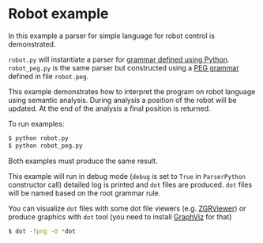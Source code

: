 # Robot example

In this example a parser for simple language for robot control is demonstrated.

`robot.py` will instantiate a parser for [grammar defined using
Python](http://igordejanovic.net/Arpeggio/grammars/#grammars-written-in-python).
`robot_peg.py` is the same parser but constructed using a [PEG
grammar](http://igordejanovic.net/Arpeggio/grammars/#grammars-written-in-peg-notations)
defined in file `robot.peg`.

This example demonstrates how to interpret the program on robot language using
semantic analysis. During analysis a position of the robot will be updated.
At the end of the analysis a final position is returned.

To run examples:

```bash
$ python robot.py
$ python robot_peg.py
```

Both examples must produce the same result.

This example will run in debug mode (`debug` is set to `True` in `ParserPython`
constructor call) detailed log is printed and `dot` files are produced. `dot`
files will be named based on the root grammar rule.

You can visualize `dot` files with some dot file viewers (e.g.
[ZGRViewer](http://zvtm.sourceforge.net/zgrviewer.html)) or produce graphics
with `dot` tool (you need to install [GraphViz](http://www.graphviz.org/) for
that)

```bash
$ dot -Tpng -O *dot
```

